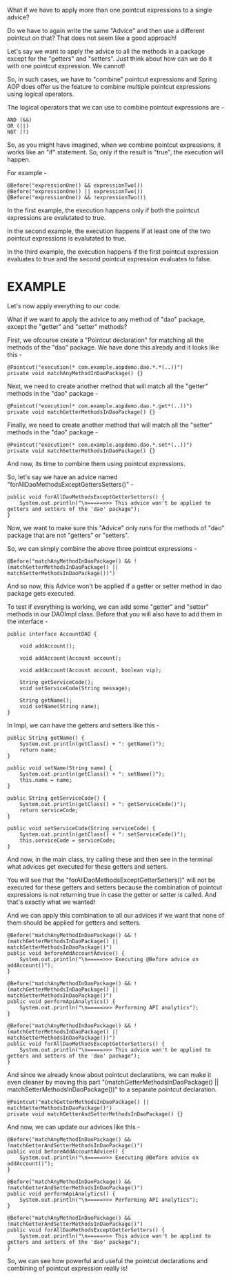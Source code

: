 What if we have to apply more than one pointcut expressions to a single advice? 

Do we have to again write the same "Advice" and then use a different pointcut on that? That does not seem like a good approach!

Let's say we want to apply the advice to all the methods in a package except for the "getters" and "setters". Just think about how can we do it with one pointcut expression. We cannot!

So, in such cases, we have to "combine" pointcut expressions and Spring AOP does offer us the feature to combine multiple pointcut expressions using logical operators.

The logical operators that we can use to combine pointcut expressions are - 

    AND (&&)
    OR (||)
    NOT (!)

So, as you might have imagined, when we combine pointcut expressions, it works like an "if" statement. So, only if the result is "true", the execution will happen.

For example - 

    @Before("expressionOne() && expressionTwo())
    @Before("expressionOne() || expressionTwo())
    @Before("expressionOne() && !expressionTwo())

In the first example, the execution happens only if both the pointcut expressions are evalutated to true.

In the second example, the execution happens if at least one of the two pointcut expressions is evalutated to true.

In the third example, the execution happens if the first pointcut expression evaluates to true and the second pointcut expression evaluates to false.

# EXAMPLE

Let's now apply everything to our code.

What if we want to apply the advice to any method of "dao" package, except the "getter" and "setter" methods?

First, we ofcourse create a "Pointcut declaration" for matching all the methods of the "dao" package. We have done this already and it looks like this - 

    @Pointcut("execution(* com.example.aopdemo.dao.*.*(..))")
    private void matchAnyMethodInDaoPackage() {}

Next, we need to create another method that will match all the "getter" methods in the "dao" package -

    @Pointcut("execution(* com.example.aopdemo.dao.*.get*(..))")
    private void matchGetterMethodsInDaoPackage() {}

Finally, we need to create another method that will match all the "setter" methods in the "dao" package -

    @Pointcut("execution(* com.example.aopdemo.dao.*.set*(..))")
    private void matchSetterMethodsInDaoPackage() {}

And now, its time to combine them using pointcut expressions.

So, let's say we have an advice named "forAllDaoMethodsExceptGettersSetters()" - 

    public void forAllDaoMethodsExceptGetterSetters() {
        System.out.println("\n=====>>> This advice won't be applied to getters and setters of the 'dao' package");
    }

Now, we want to make sure this "Advice" only runs for the methods of "dao" package that are not "getters" or "setters".

So, we can simply combine the above three pointcut expressions - 

    @Before("matchAnyMethodInDaoPackage() && !(matchGetterMethodsInDaoPackage() || matchSetterMethodsInDaoPackage())")

And so now, this Advice won't be applied if a getter or setter method in dao package gets executed.

To test if everything is working, we can add some "getter" and "setter" methods in our DAOImpl class. Before that you will also have to add them in the interface - 

    public interface AccountDAO {

        void addAccount();

        void addAccount(Account account);

        void addAccount(Account account, boolean vip);

        String getServiceCode();
        void setServiceCode(String message);

        String getName();
        void setName(String name);
    }

In Impl, we can have the getters and setters like this - 

    public String getName() {
        System.out.println(getClass() + ": getName()");
        return name;
    }

    public void setName(String name) {
        System.out.println(getClass() + ": setName()");
        this.name = name;
    }

    public String getServiceCode() {
        System.out.println(getClass() + ": getServiceCode()");
        return serviceCode;
    }

    public void setServiceCode(String serviceCode) {
        System.out.println(getClass() + ": setServiceCode()");
        this.serviceCode = serviceCode;
    }

And now, in the main class, try calling these and then see in the terminal what advices get executed for these getters and setters.

You will see that the "forAllDaoMethodsExceptGetterSetters()" will not be executed for these getters and setters because the combination of pointcut expressions is not returning true in case the getter or setter is called. And that's exactly what we wanted!

And we can apply this combination to all our advices if we want that none of them should be applied for getters and setters.


    @Before("matchAnyMethodInDaoPackage() && !(matchGetterMethodsInDaoPackage() || matchSetterMethodsInDaoPackage()")
    public void beforeAddAccountAdvice() {
        System.out.println("\n=====>>> Executing @Before advice on addAccount()");
    }

    @Before("matchAnyMethodInDaoPackage() && !(matchGetterMethodsInDaoPackage() || matchSetterMethodsInDaoPackage()")
    public void performApiAnalytics() {
        System.out.println("\n=====>>> Performing API analytics");
    }

    @Before("matchAnyMethodInDaoPackage() && !(matchGetterMethodsInDaoPackage() || matchSetterMethodsInDaoPackage())")
    public void forAllDaoMethodsExceptGetterSetters() {
        System.out.println("\n=====>>> This advice won't be applied to getters and setters of the 'dao' package");
    }

And since we already know about pointcut declarations, we can make it even cleaner by moving this part "(matchGetterMethodsInDaoPackage() || matchSetterMethodsInDaoPackage())" to a separate pointcut declaration.

    @Pointcut("matchGetterMethodsInDaoPackage() || matchSetterMethodsInDaoPackage()")
    private void matchGetterAndSetterMethodsInDaoPackage() {}

And now, we can update our advices like this - 

    @Before("matchAnyMethodInDaoPackage() && !matchGetterAndSetterMethodsInDaoPackage()")
    public void beforeAddAccountAdvice() {
        System.out.println("\n=====>>> Executing @Before advice on addAccount()");
    }

    @Before("matchAnyMethodInDaoPackage() && !matchGetterAndSetterMethodsInDaoPackage()")
    public void performApiAnalytics() {
        System.out.println("\n=====>>> Performing API analytics");
    }

    @Before("matchAnyMethodInDaoPackage() && !matchGetterAndSetterMethodsInDaoPackage()")
    public void forAllDaoMethodsExceptGetterSetters() {
        System.out.println("\n=====>>> This advice won't be applied to getters and setters of the 'dao' package");
    }

So, we can see how powerful and useful the pointcut declarations and combining of pointcut expression really is!
